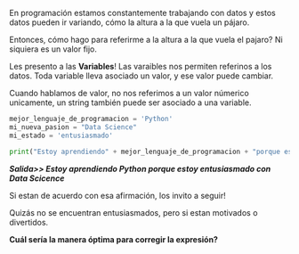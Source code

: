 En programación estamos constantemente trabajando con datos y estos datos pueden ir variando, cómo la altura a la que vuela un pájaro.

Entonces, cómo hago para referirme a la altura a la que vuela el pajaro? Ni siquiera es un valor fijo.

Les presento a las **Variables**! Las varaibles nos permiten referinos a los datos. Toda variable lleva asociado un valor, y ese valor puede cambiar.

Cuando hablamos de valor, no nos referimos a un valor númerico unicamente, un string también puede ser asociado a una variable.

``` python
mejor_lenguaje_de_programacion = 'Python'
mi_nueva_pasion = "Data Science"
mi_estado = 'entusiasmado'

print("Estoy aprendiendo" + mejor_lenguaje_de_programacion + "porque estoy  "+ mi_estado + "con " + mi_nueva_pasion)
```
**_Salida>> Estoy aprendiendo Python porque estoy entusiasmado con Data Scicence_**

Si estan de acuerdo con esa afirmación, los invito a seguir!

Quizás no se encuentran entusiasmados, pero si estan motivados o divertidos.

**Cuál sería la manera óptima para corregir la expresión?**

